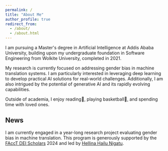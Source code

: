 ```yaml
---
permalink: /
title: "About Me"
author_profile: true
redirect_from: 
  - /about/
  - /about.html
---
```



I am pursuing a Master's degree in Artificial Intelligence at Addis Ababa University, building upon my undergraduate foundation in Software Engineering from Wolkite University, completed in 2021. 

My research is currently focused on addressing gender bias in machine translation systems. I am particularly interested in leveraging deep learning to develop practical AI solutions for real-world challenges. Additionally, I am also intrigued by the potential of generative AI and its rapidly evolving capabilities.

Outside of academia, I enjoy reading📖, playing basketball🏀, and spending time with loved ones.


News
------

I am currently engaged in a year-long research project evaluating gender bias in machine translation. This program is generously supported by the [FAccT DEI Scholars]("https://facctconference.org/2024/deischolars/") 2024 and led by 
[Hellina Hailu Nigatu]("https://hhnigatu.github.io").

